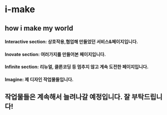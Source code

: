 # i-make
## how i make my world

#### **Interactive section**:   상호작용,협업해 만들었던 서비스&페이지입니다.<br>
#### **Inovate section**:    여러가지를 만들어본 페이지입니다.<br>
#### **Infinite section**:     리뉴얼, 클론코딩 등 멈추지 않고 계속 도전한 페이지입니다.<br>
#### **Imagine**:     제 디자인 작업물들입니다.<br>

## 작업물들은 계속해서 늘려나갈 예정입니다. 잘 부탁드립니다!
